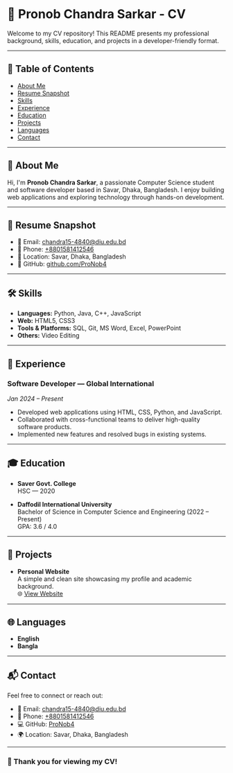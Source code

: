 # 📄 Pronob Chandra Sarkar - CV

Welcome to my CV repository! This README presents my professional background, skills, education, and projects in a developer-friendly format.

---

## 📌 Table of Contents

- [About Me](#about-me)
- [Resume Snapshot](#resume-snapshot)
- [Skills](#skills)
- [Experience](#experience)
- [Education](#education)
- [Projects](#projects)
- [Languages](#languages)
- [Contact](#contact)

---

## 👤 About Me

Hi, I'm **Pronob Chandra Sarkar**, a passionate Computer Science student and software developer based in Savar, Dhaka, Bangladesh. I enjoy building web applications and exploring technology through hands-on development.

---

## 🧾 Resume Snapshot

- 📧 Email: [chandra15-4840@diu.edu.bd](mailto:chandra15-4840@diu.edu.bd)  
- 📱 Phone: [+8801581412546](tel:+8801581412546)  
- 📍 Location: Savar, Dhaka, Bangladesh  
- 💼 GitHub: [github.com/ProNob4](https://github.com/ProNob4)

---

## 🛠️ Skills

- **Languages:** Python, Java, C++, JavaScript  
- **Web:** HTML5, CSS3  
- **Tools & Platforms:** SQL, Git, MS Word, Excel, PowerPoint  
- **Others:** Video Editing  

---

## 💼 Experience

### Software Developer — Global International  
*Jan 2024 – Present*  
- Developed web applications using HTML, CSS, Python, and JavaScript.  
- Collaborated with cross-functional teams to deliver high-quality software products.  
- Implemented new features and resolved bugs in existing systems.

---

## 🎓 Education

- **Saver Govt. College**  
  HSC — 2020  

- **Daffodil International University**  
  Bachelor of Science in Computer Science and Engineering (2022 – Present)  
  GPA: 3.6 / 4.0

---

## 🚀 Projects

- **Personal Website**  
  A simple and clean site showcasing my profile and academic background.  
  🌐 [View Website](https://sites.google.com/diu.edu.bd/pronobchandrasarkar/about)

---

## 🌐 Languages

- **English**
- **Bangla**

---

## 📬 Contact

Feel free to connect or reach out:

- 📧 Email: [chandra15-4840@diu.edu.bd](mailto:chandra15-4840@diu.edu.bd)  
- 📱 Phone: [+8801581412546](tel:+8801581412546)  
- 💻 GitHub: [ProNob4](https://github.com/ProNob4)  
- 🌍 Location: Savar, Dhaka, Bangladesh

---

### 🙏 Thank you for viewing my CV!

